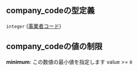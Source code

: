 ## company\_codeの型定義

`integer` ([事業者コード](line_detail-properties-事業者コード.md))

## company\_codeの値の制限

**minimum**: この数値の最小値を指定します value >= `0`
